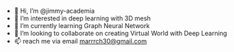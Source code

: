 - 👋 Hi, I’m @jimmy-academia
- 👀 I’m interested in deep learning with 3D mesh
- 🌱 I’m currently learning Graph Neural Network
- 💞️ I’m looking to collaborate on creating Virtual World with Deep Learning
- 📫 reach me via email marrrch30@gmail.com

<!---
jimmy-academia/jimmy-academia is a ✨ special ✨ repository because its `README.md` (this file) appears on your GitHub profile.
You can click the Preview link to take a look at your changes.
--->
